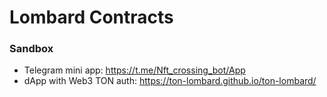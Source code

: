 # Lombard Contracts


### Sandbox
* Telegram mini app: https://t.me/Nft_crossing_bot/App
* dApp with Web3 TON auth: https://ton-lombard.github.io/ton-lombard/
